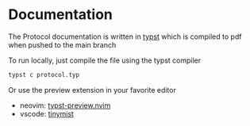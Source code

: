 # Documentation

The Protocol documentation is written in [typst](https://github.com/typst/typst) which is
compiled to pdf when pushed to the main branch

To run locally, just compile the file using the typst compiler

```bash
typst c protocol.typ
```

Or use the preview extension in your favorite editor

- neovim: [typst-preview.nvim](https://github.com/niuiic/typst-preview.nvim)
- vscode: [tinymist](https://marketplace.visualstudio.com/items?itemName=myriad-dreamin.tinymist)


